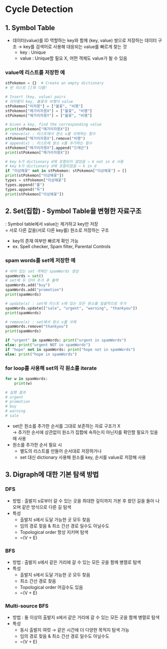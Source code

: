 # Cycle Detection

## 1. Symbol Table
- 데이터(value)를 ID 역할하는 key와 함께 (key, value) 쌍으로 저장하는 데이터 구조 → key를 검색어로 사용해 대응되는 value를 빠르게 찾는 것
    - key : Unique
    - value : Unique할 필요 X, 어떤 객체도 value가 될 수 있음

### value에 리스트를 저장한 예
```python
stPokemon = {}  # Create an empty dictionary
# 빈 리스트 []와 다름!

# Insert (key, value) pairs
# 리자몽이 key, 볼꽃과 비행이 value
stPokemon["리자몽"] = ["불꽃", "비행"]
stPokemon["메가리자몽X"] = ["불꽃", "비행"]
stPokemon["메가리자몽Y"] = ["불꽃", "비행"]

# Given a key, find the corresponding value
print(stPokemon["메가리자몽X"])
# remove(x) : 리스트에서 원소 x를 삭제하는 함수
stPokemon["메가리자몽X"].remove("비행")
# append(x) : 리스트에 원소 x를 추가하는 함수
stPokemon["메가리자몽X"].append("드래곤")
print(stPokemon["메가리자몽X"])

# key k가 dictionary d에 포함되지 않았음 → k not in d 사용
# key k가 dictionary d에 포함되었음 → k in d
if "이상해꽃" not in stPokemon: stPokemon["이상해꽃"] = []
print(stPokemon["이상해꽃"])
types = stPokemon["이상해꽃"]
types.append("풀")
types.append("독")
print(stPokemon["이상해꽃"])
```

## 2. Set(집합) - Symbol Table을 변형한 자료구조
: Symbol table에서 value는 제거하고 key만 저장  
= 서로 다른 값을(서로 다른 key를) 원소로 저장하는 구조
- key의 존재 여부만 빠르게 확인 가능
- ex. Spell checker, Spam filter, Parental Controls

### spam words를 set에 저장한 예
```python
# 비어 있는 set 객체인 spamWords 생성
spamWords = set()
# set에 두 단어 추가 후 출력
spamWords.add("buy")
spamWords.add("promotion")
print(spamWords)

# update(x) : set에 리스트 x에 있는 모든 원소를 일괄적으로 추가
spamWords.update(["sale", "urgent", "warning", "thankyou"])
print(spamWords)

# remove(x) : set에서 원소 x를 삭제
spamWords.remove("thankyou")
print(spamWords)

if "urgent" in spamWords: print("urgent in spamWords")
else: print("urgent NOT in spamWords")
if "hope" not in spamWords: print("hope not in spamWords")
else: print("hope in spamWords")
```

### for loop를 사용해 set의 각 원소를 iterate
```python
for w in spamWords:
    print(w)

# 실행 결과
# urgent
# promotion
# buy
# warning
# sale
```
- set은 원소를 추가한 순서를 그대로 보존하는 자료 구조가 X      
→ 추가한 순서에 상관없이 원소가 집합에 속하는지 아닌지를 확인할 필요가 있을 때 사용
- 원소를 추가한 순서 필요 시
    - 별도의 리스트를 만들어 순서대로 저장하거나
    - set 대신 dictionary 사용해 원소를 key, 순서를 value로 저장해 사용

## 3. Digraph에 대한 기본 탐색 방법
### DFS
- 방법 : 출발지 s로부터 갈 수 있는 곳을 최대한 깊이까지 가본 후 왔던 길을 돌아 나오며 같은 방식으로 다른 길 탐색
- 특성
    - 출발지 s에서 도달 가능한 곳 모두 찾음
    - 임의 경로 찾음 & 최소 간선 경로 일수도 아닐수도
    - Topological order 항상 지키며 탐색
    - ~(V + E)
### BFS
- 방법 : 출발지 s에서 같은 거리에 갈 수 있는 모든 곳을 함께 병렬로 탐색
- 특성
    - 출발지 s에서 도달 가능한 곳 모두 찾음
    - 최소 간선 경로 찾음
    - Topological order 어길수도 있음
    - ~(V + E)
### Multi-source BFS
- 방법 : 둘 이상의 출발지 s에서 같은 거리에 갈 수 있는 모든 곳을 함께 병렬로 탐색
- 특성
    - 동시 출발지 여럿 → 같은 시간에 더 다양한 목적지 탐색 가능
    - 임의 경로 찾음 & 최소 간선 경로 일수도 아닐수도
    - ~(V + E)
